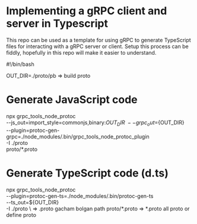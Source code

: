 # Implementing a gRPC client and server in Typescript

This repo can be used as a template for using gRPC to generate TypeScript files for interacting with a gRPC server or client. Setup this process can be fiddly, hopefully in this repo will make it easier to understand.

#!/bin/bash

OUT_DIR=./proto/pb => build proto

# Generate JavaScript code
npx grpc_tools_node_protoc \
    --js_out=import_style=commonjs,binary:${OUT_DIR} \
    --grpc_out=${OUT_DIR} \
    --plugin=protoc-gen-grpc=./node_modules/.bin/grpc_tools_node_protoc_plugin \
    -I ./proto \
    proto/*.proto

# Generate TypeScript code (d.ts)
npx grpc_tools_node_protoc \
    --plugin=protoc-gen-ts=./node_modules/.bin/protoc-gen-ts \
    --ts_out=${OUT_DIR} \
    -I ./proto \ => .proto gacham bolgan path
    proto/*.proto    => *.proto all proto or define proto
    